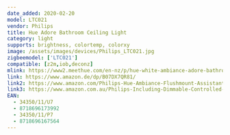 ```yaml
---
date_added: 2020-02-20
model: LTC021
vendor: Philips
title: Hue Adore Bathroom Ceiling Light
category: light
supports: brightness, colortemp, colorxy
image: /assets/images/devices/Philips_LTC021.jpg
zigbeemodel: ['LTC021']
compatible: [z2m,iob,deconz]
mlink: https://www2.meethue.com/en-nz/p/hue-white-ambiance-adore-bathroom-ceiling-light/3435011P7
link: https://www.amazon.de/dp/B07DX7QR81/
link2: https://www.amazon.com/Philips-Hue-Ambiance-Flushmount-Assistant/dp/B07G1Z3RF7/
link3: https://www.amazon.com.au/Philips-Including-Dimmable-Controlled-Compatible/dp/B07DX7QR81/
EAN: 
  - 34350/11/U7
  - 8718696173992
  - 34350/11/P7
  - 8718696167564
---
```

